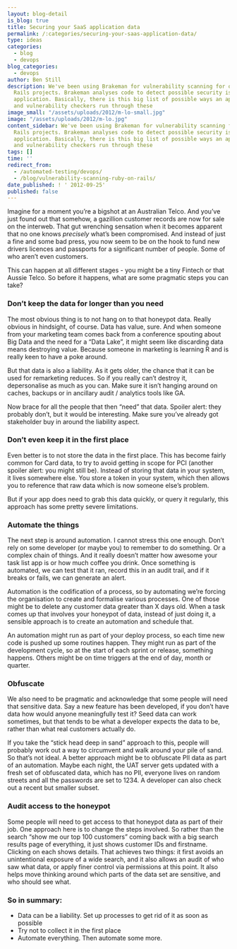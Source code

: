 ```yaml
---
layout: blog-detail
is_blog: true
title: Securing your SaaS application data
permalink: /:categories/securing-your-saas-application-data/
type: ideas
categories:
  - blog
  - devops
blog_categories:
  - devops
author: Ben Still
description: We've been using Brakeman for vulnerability scanning for our Ruby on
  Rails projects. Brakeman analyses code to detect possible security issues with an
  application. Basically, there is this big list of possible ways an app can be compromised,
  and vulnerability checkers run through these
image_small: "/assets/uploads/2012/m-lo-small.jpg"
image: "/assets/uploads/2012/m-lo.jpg"
content_sidebar: We've been using Brakeman for vulnerability scanning for our Ruby on
  Rails projects. Brakeman analyses code to detect possible security issues with an
  application. Basically, there is this big list of possible ways an app can be compromised,
  and vulnerability checkers run through these
tags: []
time: ''
redirect_from:
  - /automated-testing/devops/
  - /blog/vulnerability-scanning-ruby-on-rails/
date_published: ! ' 2012-09-25'
published: false
---
```

Imagine for a moment you’re a bigshot at an Australian Telco. And you’ve just found out that somehow, a gazillion customer records are now for sale on the interweb. That gut wrenching sensation when it becomes apparent that no one knows *precisely* what’s been compromised. And instead of just a fine and some bad press, you now seem to be on the hook to fund new drivers licences and passports for a significant number of people. Some of who aren’t even customers.

This can happen at all different stages - you might be a tiny Fintech or that Aussie Telco. So before it happens, what are some pragmatic steps you can take?

### **Don’t keep the data for longer than you need**

The most obvious thing is to not hang on to that honeypot data. Really obvious in hindsight, of course. Data has value, sure. And when someone from your marketing team comes back from a conference spouting about Big Data and the need for a “Data Lake”, it might seem like discarding data means destroying value. Because someone in marketing is learning R and is really keen to have a poke around.

But that data is also a liability. As it gets older, the chance that it can be used for remarketing reduces. So if you really can’t destroy it, depersonalise as much as you can. Make sure it isn’t hanging around on caches, backups or in ancillary audit / analytics tools like GA.

Now brace for all the people that then “need” that data. Spoiler alert: they probably don’t, but it would be interesting. Make sure you’ve already got stakeholder buy in around the liability aspect.

### **Don’t even keep it in the first place**

Even better is to not store the data in the first place. This has become fairly common for Card data, to try to avoid getting in scope for PCI (another spoiler alert: you might still be). Instead of storing that data in your system, it lives somewhere else. You store a token in your system, which then allows you to reference that raw data which is now someone else’s problem.

But if your app does need to grab this data quickly, or query it regularly, this approach has some pretty severe limitations.

### **Automate the things**

The next step is around automation. I cannot stress this one enough. Don’t rely on some developer (or maybe you) to remember to do something. Or a complex chain of things. And it really doesn’t matter how awesome your task list app is or how much coffee you drink. Once something is automated, we can test that it ran, record this in an audit trail, and if it breaks or fails, we can generate an alert.

Automation is the codification of a process, so by automating we’re forcing the organisation to create and formalise various processes. One of those might be to delete any customer data greater than X days old. When a task comes up that involves your honeypot of data, instead of just doing it, a sensible approach is to create an automation and schedule that.

An automation might run as part of your deploy process, so each time new code is pushed up some routines happen. They might run as part of the development cycle, so at the start of each sprint or release, something happens. Others might be on time triggers at the end of day, month or quarter.

### **Obfuscate**

We also need to be pragmatic and acknowledge that some people will need that sensitive data. Say a new feature has been developed, if you don’t have data how would anyone meaningfully test it? Seed data can work sometimes, but that tends to be what a developer expects the data to be, rather than what real customers actually do.

If you take the “stick head deep in sand” approach to this, people will probably work out a way to circumvent and walk around your pile of sand. So that’s not ideal. A better approach might be to obfuscate PII data as part of an automation. Maybe each night, the UAT server gets updated with a fresh set of obfuscated data, which has no PII, everyone lives on random streets and all the passwords are set to 1234. A developer can also check out a recent but smaller subset.

### **Audit access to the honeypot**

Some people will need to get access to that honeypot data as part of their job. One approach here is to change the steps involved. So rather than the search “show me our top 100 customers” coming back with a big search results page of everything, it just shows customer IDs and firstname. Clicking on each shows details. That achieves two things: it first avoids an unintentional exposure of a wide search, and it also allows an audit of who saw what data, or apply finer control via permissions at this point. It also helps move thinking around which parts of the data set are sensitive, and who should see what.

### So in summary:

* Data can be a liability. Set up processes to get rid of it as soon as possible
* Try not to collect it in the first place
* Automate everything. Then automate some more.